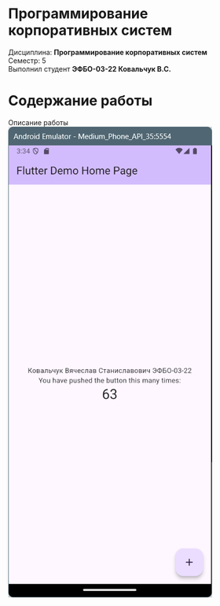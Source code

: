# Программирование корпоративных систем
Дисциплина: **Программирование корпоративных систем** <br>
Семестр: 5 <br>
Выполнил студент **ЭФБО-03-22 Ковальчук В.С.** <br>

# Содержание работы
Описание работы <br>
![Фотография работы](/images/PKS_1.png "Фотография работы")
